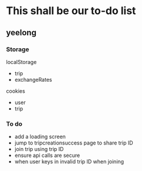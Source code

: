 # This shall be our to-do list

## yeelong
### Storage

localStorage
- trip
- exchangeRates

cookies
- user
- trip

### To do
- add a loading screen
- jump to tripcreationsuccess page to share trip ID
- join trip using trip ID
- ensure api calls are secure
- when user keys in invalid trip ID when joining
